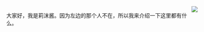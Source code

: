 <img align="right" src="https://cdn.jsdelivr.net/gh/RimoChan/rimochan/rimo.png">

大家好，我是莉沫酱。因为左边的那个人不在，所以我来介绍一下这里都有什么。

